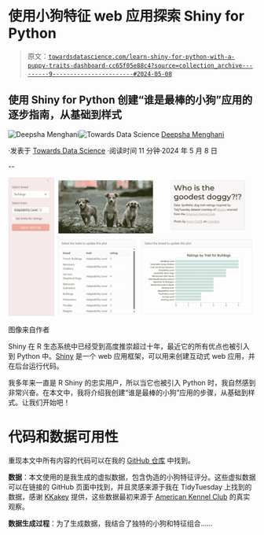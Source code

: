 # 使用小狗特征 web 应用探索 Shiny for Python

> 原文：[`towardsdatascience.com/learn-shiny-for-python-with-a-puppy-traits-dashboard-cc65f05e88c4?source=collection_archive---------9-----------------------#2024-05-08`](https://towardsdatascience.com/learn-shiny-for-python-with-a-puppy-traits-dashboard-cc65f05e88c4?source=collection_archive---------9-----------------------#2024-05-08)

## 使用 Shiny for Python 创建“谁是最棒的小狗”应用的逐步指南，从基础到样式

[](https://medium.com/@menghani.deepsha?source=post_page---byline--cc65f05e88c4--------------------------------)![Deepsha Menghani](https://medium.com/@menghani.deepsha?source=post_page---byline--cc65f05e88c4--------------------------------)[](https://towardsdatascience.com/?source=post_page---byline--cc65f05e88c4--------------------------------)![Towards Data Science](https://towardsdatascience.com/?source=post_page---byline--cc65f05e88c4--------------------------------) [Deepsha Menghani](https://medium.com/@menghani.deepsha?source=post_page---byline--cc65f05e88c4--------------------------------)

·发表于 [Towards Data Science](https://towardsdatascience.com/?source=post_page---byline--cc65f05e88c4--------------------------------) ·阅读时间 11 分钟·2024 年 5 月 8 日

--

![](img/11371edbe2ffc6c7ea1072ff44f916d8.png)

图像来自作者

Shiny 在 R 生态系统中已经受到高度推崇超过十年，最近它的所有优点也被引入到 Python 中。[Shiny](https://shiny.posit.co/) 是一个 web 应用框架，可以用来创建互动式 web 应用，并在后台运行代码。

我多年来一直是 R Shiny 的忠实用户，所以当它也被引入 Python 时，我自然感到非常兴奋。在本文中，我将介绍我创建“谁是最棒的小狗”应用的步骤，从基础到样式。让我们开始吧！

# 代码和数据可用性

重现本文中所有内容的代码可以在我的 [GitHub 仓库](https://github.com/deepshamenghani/shinypython_meetup/tree/main?tab=readme-ov-file) 中找到。

**数据**：本文使用的是我生成的虚拟数据，包含伪造的小狗特征评分。这些虚拟数据可以在链接的 GitHub 页面中找到，并且灵感来源于我在 TidyTuesday 上找到的数据，感谢 [KKakey](https://github.com/kkakey/dog_traits_AKC/blob/main/README.md) 提供，这些数据最初来源于 [American Kennel Club](https://www.akc.org/) 的真实观察。

**数据生成过程**：为了生成数据，我结合了独特的小狗和特征组合……
